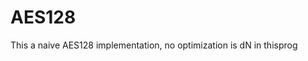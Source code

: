 # AES128                                                                                             
This a naive  AES128 implementation, no optimization is dN in thisprog  
          
              
